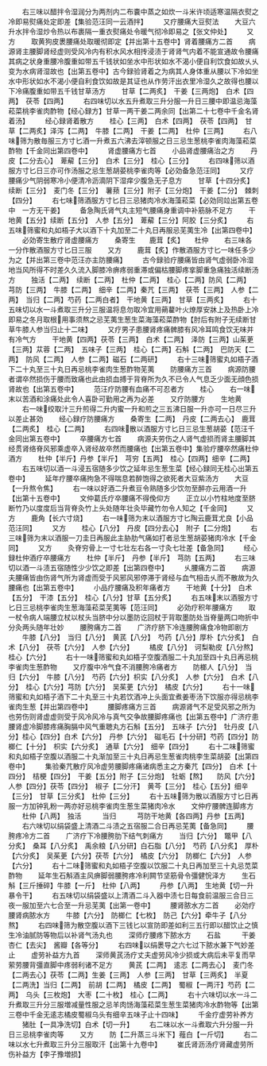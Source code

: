 <!-- { "loadSidebar": true } -->
　　右三味以醋拌令湿润分为两剂内二布嚢中蒸之如炊一斗米许顷适寒温隔衣熨之冷即易熨痛处定即差【集验范汪同一云酒拌】
　　又疗腰痛大豆熨法
　　大豆六升水拌令湿炒令热以布裹隔一重衣熨痛处令暖气彻冷即易之【张文仲处】
　　又方
　　取黄狗皮褁腰痛处取暖彻即定【并出第十五卷中】肾着腰痛方二首
　　病源肾主腰脚肾经虚则受风冷内有积水风水相抟浸渍于肾肾气内着不能宣通故令腰痛其病之状身重腰冷腹重如带五千钱状如坐水中形状如水不渴小便自利饮食如故乆乆变为水病肾湿故也【出第五卷中】古今録验肾着之为病其人身体重从腰以下冷如坐水中形状如水不渴小便自利食饮如故是其证也从作劳汗出衣里冷湿久之故得也腰以下冷痛腹重如带五千钱甘草汤方
　　甘草【二两炙】　干姜【三两炮】　白术【四两】　茯苓【四两】
　　右四味切以水五升煮取三升分服一升日三腰中即温忌海藻菘菜桃李雀肉酢物【经心録方】甘草一两干姜二两余同【出第二十七卷中千金名肾着汤】
　　经心録肾着散方
　　桂心【三两】　白术【四两】　茯苓【四两】　甘草【二两炙】泽泻【二两】　牛膝【二两】　干姜【二两】　杜仲【三两】
　　右八味筛为散毎服三方寸匕酒一升煮五六沸去滓顿服之日三忌生葱桃李雀肉海藻菘菜酢物【千金同出第四卷中】
　　肾虚腰痛方七首
　　小品肾虚腰痛治之方
　　丹皮【二分去心】　萆薢【三分】　白术【三分】　桂心【三分】
　　右四味筛以酒服方寸匕日三亦可作汤服之忌生葱胡荽桃李雀肉等【必効备急范汪同】
　　又疗腰痛少气阴弱寒冷小便清冷沥滴阴下湿痒少腹急无子息方
　　甘草【十四分炙】　续断【三分】　麦门冬【三分】　薯蓣【三分】附子【三分炮】　干姜【二分】　棘刺【四分】
　　右七味筛酒服方寸匕日三忌猪肉冷水海藻菘菜【必効同竝出第五卷中　一方无干姜】
　　备急陶氏肾气丸主短气腰痛身重调中补筋脉不足方
　　干地黄【五分】续断【五分】　人参【五分】　萆薢【三分】阿胶【三分炙】
　　右五味筛蜜和丸如梧子大以酒下十丸加至二十丸日再服忌芜荑生冷【出第四卷中】
　　必効寄生散疗肾虚腰痛方
　　桑寄生　　鹿茸【炙】　　杜仲
　　右三味各一分作散酒服方寸匕日三服
　　又方
　　鹿茸【炙】作散酒服方寸匕一味任多少为之【并出第三卷中范汪亦主防腰痛】
　　古今録验疗腰痛皆由肾气虚弱卧冷湿地当风所得不时差久久流入脚膝冷痹疼弱重滞或偏枯腰脚疼挛脚重急痛独活续断汤方
　　独活【二两】　续断【二两】　杜仲【二两】　桂心【二两】防风【二两】　芎防【三两】　牛膝【二两】　细辛【二两】秦芁【三两】　茯苓【三两】　人参【二两】　当归【二两】芍药【二两白者】　干地黄【三两】　甘草【三两炙】
　　右十五味切以水一斗煮取三升分三服温将息勿取冷宜用蒴藋叶火燎厚安牀上及热卧上冷即易之冬月取根用事须熬之忌芜荑生葱生菜海藻菘菜酢物【肘后有附子无续断甘草牛膝人参当归止十二味】
　　又疗男子患腰肾疼痛髀膝有风冷耳鸣食饮无味并有冷气方
　　干地黄【四两】茯苓【三两】　白术【二两】　泽防【三两】山茱茰【三两】苁蓉【二两】　五味子【三两】　桂心【二两】石斛【二两】　巴防天【二两】　防风【二两】　人参【二两】磁石【二两研】
　　右十三味筛蜜丸如梧子酒下二十丸至三十丸日再忌桃李雀肉生葱酢物芜荑
　　防腰痛方三首
　　病源防腰者谓卒然损伤于腰而致痛也此由损血搏于背脊所为久不已令人气息乏少面无顔色损肾故也【出第五卷中】
　　范汪疗防腰有血痛不可忍者方
　　桂心
　　右一味末以苦酒和涂痛处此令人喜卧可勤用之再为必差
　　又疗防腰方
　　生地黄
　　右一味绞取汁三升煎得二升内蜜一升和煎之三五沸日服一升亦可一日尽三升以差止甚効
　　经心録疗防腰痛方
　　桑寄生【二两】　丹皮【二两去心】　鹿茸【二两炙】　桂心【二两】
　　右四味散以酒服方寸匕日三忌生葱胡荽【范汪千金同出第五卷中】
　　卒腰痛方七首
　　病源夫劳伤之人肾气虚损而肾主腰脚其经贯肾络脊风邪乘虚卒入肾经故卒然而腰痛也【出第五卷中】集验疗腰卒然痛杜仲酒方
　　杜仲【半斤】丹参【半斤】　芎穷【五两】　桂心【四两】细辛【二两】
　　右五味切以酒一斗浸五宿随多少饮之延年忌生葱生菜【经心録同无桂心出第五卷中】
　　延年疗腰卒痛拘急不得喘息若醉饱得之欲死者大豆紫汤方
　　大豆【一升熬令焦】
　　右一味以好酒二升煮豆令熟随多少饮勿至醉亦云用酒一升【出第十五卷中】
　　文仲葛氏疗卒腰痛不得俛仰方
　　正立以小竹柱地度至脐断竹乃以度度后当背脊灸竹上头处随年壮灸毕藏竹勿令人知之【千金同】
　　又方
　　鹿角【长六寸烧】
　　右一味筛为末以酒服方寸匕陶云鹿茸尤良【小品范汪同】
　　又方
　　桂心【八分】　丹皮【四分去心】　附子【二分炮】
　　右三味筛为末以酒服一刀圭日再服此主胁肋气痛如打者忌生葱胡荽猪肉冷水【千金同】
　　又方
　　灸脊穷骨上一寸七壮左右各一寸灸七壮差【备急同】
　　经心録杜仲酒疗卒腰痛方
　　杜仲【半斤】　丹参【半斤】　芎防【五两】
　　右三味切以酒一斗渍五宿随性少少饮之即差【出第四卷中】
　　乆腰痛方二首
　　病源夫腰痛皆由伤肾气所为肾虚而受于风邪风邪停滞于肾经与血气相击乆而不散故为久腰痛也【出第五卷中】
　　小品疗腰痛及积年痛者方
　　干地黄【十分】　白术【五分】　干漆【五分】　桂心【八分】甘草【五分炙】
　　右五味末以酒服方寸匕日三忌桃李雀肉生葱海藻菘菜芜荑等【范汪同】
　　必効疗积年腰痛方
　　取一杖令病人端腰立杖以杖头当脐中分以墨防讫回杖于背取墨防处当脊量两口吻折中分灸两头随年壮妙
　　腰胯痛方二首
　　广济疗脐下冷连腰胯痛食冷物即剧方
　　牛膝【八分】　当归【八分】　黄芪【八分】　芍药【八分】厚朴【六分炙】　白术【八分】　茯苓【六分】　人参【六分】
　　橘皮【八分】　诃梨勒皮【八分熬】　　　　桂心【六分】
　　右十一味筛蜜和丸如梧子空腹酒服二十丸加至四十丸日再忌桃李雀肉生葱酢物
　　又疗腹中冷气食不消腰胯冷痛者方
　　防榔人【八分】　当归【六分】　牛膝【八分】　芍药【六分】枳实【八分炙】　人参【六分】　白术【八分】　桂心【六分】芎防【六分】　吴茱茰【六分】　橘皮【六分】
　　右十一味筛蜜和丸如梧子酒下二十丸至三十丸若饮酒冲上头面宜煮姜枣汤下饮服亦得忌桃李雀肉生葱【并出第四卷中】
　　腰脚疼痛方三首
　　病源肾气不足受风邪之所为也劳伤则肾虚虚则受于风冷风冷与真气交争故腰脚疼痛也【出第五卷中】广济疗患腰肾虚冷脚膝疼痛胸膈中风气重聴丸方石斛【五分】　五味子【六分】　牡丹皮【八分】桂心【四分】白术【六分】　丹参【六分】　磁毛石【十分研】芍药【四分】防榔仁【十分】　枳实【六分炙】　通草【六分】　细辛【四分】
　　右十二味筛蜜和丸如梧子空腹以酒服二十丸渐加至三十丸日再忌生葱雀肉桃李生菜胡荽【出第四卷中】
　　集验秦芁散疗风冷虚劳腰脚疼痛诸病悉主之方秦芁【四分】　白术【十四分】　桔梗【四分】　干姜【五分】附子【三分炮】　牡蛎【熬】　　防风【六分】　人参【四分】茯苓【四分】　椒子【二分汗】　黄芩【三分】　桂心【五分】细辛【三分】　甘草【三分炙】　杜仲【三分】
　　右十五味筛为散以酒服方寸匕日再服一方加钟乳粉一两亦好忌桃李雀肉生葱生菜猪肉冷水
　　文仲疗腰髀连脚疼方
　　杜仲【八两】　独活　　　当归　　　芎防干地黄【各四两】丹参【五两】
　　右六味切以绢袋盛上清酒二斗渍之五宿服二合日再忌芜荑【备急同】
　　腰胯疼冷方二首
　　广济疗下冷腰胯肋下结气刺痛方
　　当归【六分】　鼈甲【八分炙】　桑耳【八分炙】　禹余粮【八分研】白石脂【八分】　芍药【八分炙】　厚朴【六分炙】　吴茱茰【六分】茯苓【六分】　橘皮【六分】　防榔仁【六分】　人参【六分】
　　右十二味筛蜜和丸如梧子空腹以饮服二十丸日再加至三十丸忌苋菜酢物
　　延年生石斛酒主风痹脚弱腰胯疼冷利闗节坚筋骨令彊健恱泽方
　　生石斛【三斤捶碎】牛膝【一斤】　杜仲【八两】
　　丹参【八两】　生地黄【切一升暴令干】
　　右五味切以绢袋盛以上清酒二斗入器中渍七日每食前温服三合日三夜一服加至六七合至一升忌芜荑【出第一卷中】
　　腰肾脓水方二首
　　必効疗腰肾病脓水方
　　牛膝【六分】　防榔仁【七枚】　防己【六分】牵牛子【八分熬】
　　右四味筛为散空腹以酒下三钱匕以宣防即差如利三五行即以醋饮止之慎生冷油腻防等物后以补肾气汤丸也
　　深师疗腰疼下脓水方
　　石盐　　　干姜　　　杏仁【去尖】　酱瓣【各等分】
　　右四味以绢褁导之六七过下脓水兼下气妙差止
　　虚劳补益方九首
　　深师黄芪汤疗丈夫虚劳风冷少损或大病后未平复而早萦劳腰背彊直脚中疼弱利诸不足方
　　黄芪【二两】　逺志【二两去心】　麦门冬【二两去心】茯苓【二两】生姜【三两】　人参【三两】　甘草【三两炙】　半夏【二两洗】当归【二两】　前胡【二两】　橘皮【二两】　蜀椒【一两汗】芍药【二两】　乌头【三枚炮】　大枣【二十枚】　桂心【二两】
　　右十六味切以水一斗二升煮取三升分三服増减量性服之忌羊肉饧海藻菘菜生葱生菜猪肉冷水酢物等【出第三卷中千金无逺志橘皮蜀椒乌头有细辛五味子止十四味】
　　千金疗虚劳补养方
　　猪肚【一具净洗切】白术【切一升】
　　右二味以水一斗煮取六升分服一升日三忌桃李雀肉等
　　又方
　　防【二升蒸三斗米下】薤白【一斤切】
　　右二味以水七升煮取三升分三服取汗【出第十九卷中】
　　崔氏肾沥汤疗肾藏虚劳所伤补益方【李子豫増损】
